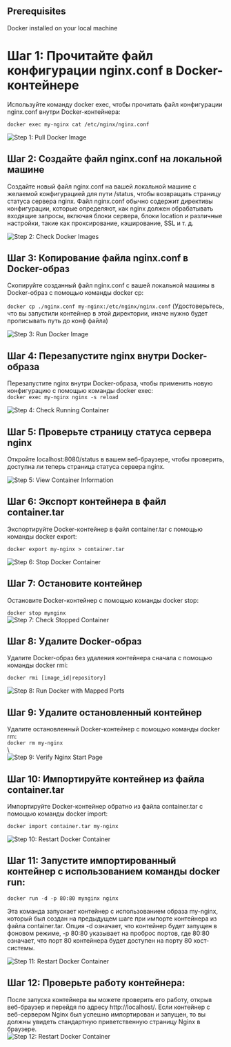 ## Prerequisites  

Docker installed on your local machine

# Шаг 1: Прочитайте файл конфигурации nginx.conf в Docker-контейнере

Используйте команду docker exec, чтобы прочитать файл конфигурации nginx.conf внутри Docker-контейнера:

`docker exec my-nginx cat /etc/nginx/nginx.conf`  

![Step 1: Pull Docker Image](./images/image1.png "Step 1: Pull Docker Image")  


## Шаг 2: Создайте файл nginx.conf на локальной машине

Создайте новый файл nginx.conf на вашей локальной машине с желаемой конфигурацией для пути /status, чтобы возвращать страницу статуса сервера nginx. Файл nginx.conf обычно содержит директивы конфигурации, которые определяют, как nginx должен обрабатывать входящие запросы, включая блоки сервера, блоки location и различные настройки, такие как проксирование, кэширование, SSL и т. д.

![Step 2: Check Docker Images](./images/image2.png "Step 2: Check Docker Images")  


##  Шаг 3: Копирование файла nginx.conf в Docker-образ  

Скопируйте созданный файл nginx.conf с вашей локальной машины в Docker-образ с помощью команды docker cp: 

`docker cp ./nginx.conf my-nginx:/etc/nginx/nginx.conf` (Удостоверьтесь, что вы запустили контейнер в этой директории, иначе нужно будет прописывать путь до конф файла)  


![Step 3: Run Docker Image](./images/image3.png "Step 3: Run Docker Image")

##  Шаг 4: Перезапустите nginx внутри Docker-образа  

Перезапустите nginx внутри Docker-образа, чтобы применить новую конфигурацию с помощью команды docker exec:  
`docker exec my-nginx nginx -s reload`  


![Step 4: Check Running Container](./images/image4.png "Step 4: Check Running Container")  

##  Шаг 5: Проверьте страницу статуса сервера nginx  

Откройте localhost:8080/status в вашем веб-браузере, чтобы проверить, доступна ли теперь страница статуса сервера nginx.  


![Step 5: View Container Information](./images/image5.png "Step 5: View Container Information")  


##  Шаг 6: Экспорт контейнера в файл container.tar  

Экспортируйте Docker-контейнер в файл container.tar с помощью команды docker export:  

`docker export my-nginx > container.tar`  

![Step 6: Stop Docker Container](./images/image6.png "Step 6: Stop Docker Container")  


## Шаг 7: Остановите контейнер  
Остановите Docker-контейнер с помощью команды docker stop:  


`docker stop mynginx`    
![Step 7: Check Stopped Container](./images/image7.png "Step 7: Check Stopped Container")  


## Шаг 8: Удалите Docker-образ  

Удалите Docker-образ без удаления контейнера сначала с помощью команды docker rmi:  

`docker rmi [image_id|repository]`  

![Step 8: Run Docker with Mapped Ports](./images/image8.png "Step 8: Run Docker with Mapped Ports")  


## Шаг 9: Удалите остановленный контейнер  

Удалите остановленный Docker-контейнер с помощью команды docker rm:  
`docker rm my-nginx`  
\    
![Step 9: Verify Nginx Start Page](./images/image9.png "Step 9: Verify Nginx Start Page")  


## Шаг 10: Импортируйте контейнер из файла container.tar  

Импортируйте Docker-контейнер обратно из файла container.tar с помощью команды docker import:  

`docker import container.tar my-nginx`  

![Step 10: Restart Docker Container](./images/image10.png "Step 10: Restart Docker Container")  


## Шаг 11: Запустите импортированный контейнер с использованием команды docker run:  

`docker run -d -p 80:80 mynginx nginx`  

Эта команда запускает контейнер с использованием образа my-nginx, который был создан на предыдущем шаге при импорте контейнера из файла container.tar. Опция -d означает, что контейнер будет запущен в фоновом режиме, -p 80:80 указывает на проброс портов, где 80:80 означает, что порт 80 контейнера будет доступен на порту 80 хост-системы.  

![Step 11: Restart Docker Container](./images/image11.png "Step 10: Restart Docker Container")    

## Шаг 12: Проверьте работу контейнера:  

После запуска контейнера вы можете проверить его работу, открыв веб-браузер и перейдя по адресу http://localhost/. Если контейнер с веб-сервером Nginx был успешно импортирован и запущен, то вы должны увидеть стандартную приветственную страницу Nginx в браузере.  
![Step 12: Restart Docker Container](./images/image12.png "Step 10: Restart Docker Container")    
